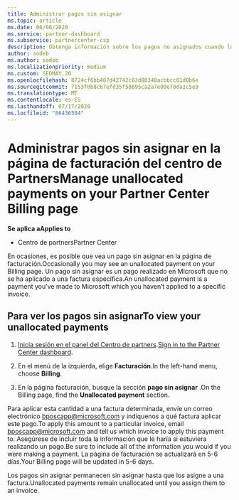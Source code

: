 ```yaml
---
title: Administrar pagos sin asignar
ms.topic: article
ms.date: 06/08/2020
ms.service: partner-dashboard
ms.subservice: partnercenter-csp
description: Obtenga información sobre los pagos no asignados cuando los vea en la página de facturación del centro de Partners. Aprenda también a aplicarlos a las facturas.
author: sodeb
ms.author: sodeb
ms.localizationpriority: medium
ms.custom: SEOMAY.20
ms.openlocfilehash: 8724cf6bb487d42742c83d80340acbbcc01d0b6e
ms.sourcegitcommit: 7153f0b8c67efd35f58695ca2a7e00e70da1c5e9
ms.translationtype: MT
ms.contentlocale: es-ES
ms.lasthandoff: 07/17/2020
ms.locfileid: "86436504"
---
```

# <a name="manage-unallocated-payments-on-your-partner-center-billing-page"></a><span data-ttu-id="20820-104">Administrar pagos sin asignar en la página de facturación del centro de Partners</span><span class="sxs-lookup"><span data-stu-id="20820-104">Manage unallocated payments on your Partner Center Billing page</span></span>

<span data-ttu-id="20820-105">**Se aplica a**</span><span class="sxs-lookup"><span data-stu-id="20820-105">**Applies to**</span></span>

- <span data-ttu-id="20820-106">Centro de partners</span><span class="sxs-lookup"><span data-stu-id="20820-106">Partner Center</span></span>

<span data-ttu-id="20820-107">En ocasiones, es posible que vea un pago sin asignar en la página de facturación.</span><span class="sxs-lookup"><span data-stu-id="20820-107">Occasionally you may see an unallocated payment on your Billing page.</span></span> <span data-ttu-id="20820-108">Un pago sin asignar es un pago realizado en Microsoft que no se ha aplicado a una factura específica.</span><span class="sxs-lookup"><span data-stu-id="20820-108">An unallocated payment is a payment you’ve made to Microsoft which you haven’t applied to a specific invoice.</span></span>

## <a name="to-view-your-unallocated-payments"></a><span data-ttu-id="20820-109">Para ver los pagos sin asignar</span><span class="sxs-lookup"><span data-stu-id="20820-109">To view your unallocated payments</span></span>

1. <span data-ttu-id="20820-110">[Inicia sesión en el panel del Centro de partners](https://partner.microsoft.com/dashboard/home).</span><span class="sxs-lookup"><span data-stu-id="20820-110">[Sign in to the Partner Center dashboard](https://partner.microsoft.com/dashboard/home).</span></span>

2. <span data-ttu-id="20820-111">En el menú de la izquierda, elige **Facturación**.</span><span class="sxs-lookup"><span data-stu-id="20820-111">In the left-hand menu, choose **Billing**.</span></span>

3. <span data-ttu-id="20820-112">En la página facturación, busque la sección **pago sin asignar** .</span><span class="sxs-lookup"><span data-stu-id="20820-112">On the Billing page, find the **Unallocated payment** section.</span></span> 

<span data-ttu-id="20820-113">Para aplicar esta cantidad a una factura determinada, envíe un correo electrónico bposcapp@microsoft.com y indíquenos a qué factura aplicar este pago.</span><span class="sxs-lookup"><span data-stu-id="20820-113">To apply this amount to a particular invoice, email bposcapp@microsoft.com and tell us which invoice to apply this payment to.</span></span> <span data-ttu-id="20820-114">Asegúrese de incluir toda la información que le haría si estuviera realizando un pago.</span><span class="sxs-lookup"><span data-stu-id="20820-114">Be sure to include all of the information you would if you were making a payment.</span></span> <span data-ttu-id="20820-115">La página de facturación se actualizará en 5-6 días.</span><span class="sxs-lookup"><span data-stu-id="20820-115">Your Billing page will be updated in 5-6 days.</span></span> 

<span data-ttu-id="20820-116">Los pagos sin asignar permanecen sin asignar hasta que los asigne a una factura.</span><span class="sxs-lookup"><span data-stu-id="20820-116">Unallocated payments remain unallocated until you assign them to an invoice.</span></span> 
